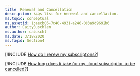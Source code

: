 ```yaml
---
title: Renewal and Cancellation
description: FAQs list for Renewal and Cancellation.
ms.topic: conceptual
ms.assetid: 1daecb05-7c40-4931-a246-093a9d9692b6
author: CaityBuschlen
ms.author: cabuschl
ms.date: 3/18/2020
ms.faqid: Section4
---
```


[!INCLUDE [How do I renew my subscriptions?](/includes/renewing-subscriptions.md)]

[!INCLUDE [How long does it take for my cloud subscription to be cancelled?](/includes/how-long-to-cancel.md)]
